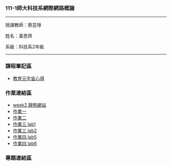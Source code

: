 ### 111-1師大科技系網際網路概論 ###
***
授課教師：蔡芸琤

姓名：黃思齊

系級：科技系2年級
***
### 課程筆記區 ###
* [教育元宇宙心得](https://medium.com/@kobe911029/主題-教育元宇宙-9caf3022e866)

### 作業連結區 ###
* [week2 靜態網站](https://41071134h.github.io/Web/mypage/)
* [作業一](https://youtu.be/RjIs2wUH5HU)
* [作業二](https://youtu.be/80zXG5er8kI)
* [作業三 lab1](https://youtu.be/8N2NJFHDhRc)
* [作業三 lab2](https://youtu.be/YjGvJXk1RrQ)
* [作業四 lab5](https://youtu.be/9s4YbupjdFU)
* [作業四 lab6](https://youtu.be/L0S22BcCn6s)
### 專題連結區 ###
